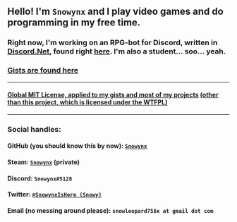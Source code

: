 ## Hello! I'm `Snowynx` and I play video games and do programming in my free time.

### Right now, I'm working on an RPG-bot for Discord, written in [Discord.Net](https://github.com/discord-net/Discord.Net), found right [here](https://github.com/Snowynx/BotNetFun). I'm also a student... soo... yeah. 

### [Gists are found here](https://gist.github.com/Snowynx)

----

#### [Global MIT License, applied to my gists and most of my projects](./globalLicense.md) [(other than this project, which is licensed under the WTFPL)](./LICENSE.txt)
----

### Social handles: 

#### GitHub (you should know this by now): [`Snowynx`](https://github.com/Snowynx)
#### Steam: [`Snowynx`](https://steamcommunity.com/id/Snowynx/) (private)
#### Discord: `Snowynx#5128`
#### Twitter: [`@SnowynxIsHere (Snowy)`](https://twitter.com/SnowynxIsHere)
#### Email (no messing around please): `snowleopard756x at gmail dot com`
